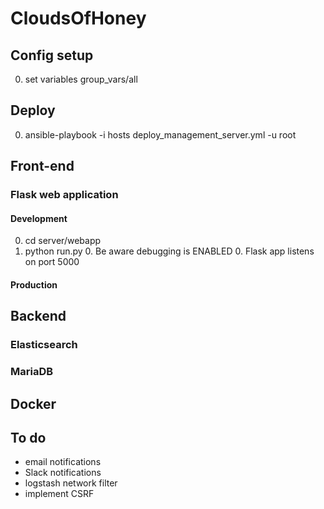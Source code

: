 # CloudsOfHoney

## Config setup
0. set variables group_vars/all

## Deploy
0. ansible-playbook -i hosts deploy_management_server.yml -u root

## Front-end
### Flask web application
#### Development
0. cd server/webapp
0. python run.py
   0. Be aware debugging is ENABLED
   0. Flask app listens on port 5000

#### Production


## Backend
### Elasticsearch


### MariaDB


###


## Docker


## To do
* email notifications
* Slack notifications
* logstash network filter
* implement CSRF
